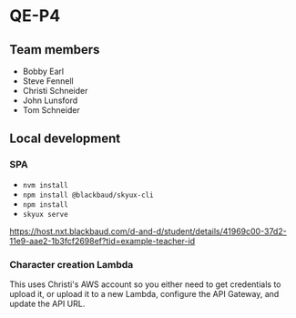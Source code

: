 # QE-P4

## Team members

* Bobby Earl
* Steve Fennell
* Christi Schneider
* John Lunsford
* Tom Schneider

## Local development

### SPA

* `nvm install`
* `npm install @blackbaud/skyux-cli`
* `npm install`
* `skyux serve`

https://host.nxt.blackbaud.com/d-and-d/student/details/41969c00-37d2-11e9-aae2-1b3fcf2698ef?tid=example-teacher-id

### Character creation Lambda

This uses Christi's AWS account so you either need to get credentials to upload it, or upload it to a new Lambda, configure the API Gateway, and update the API URL.